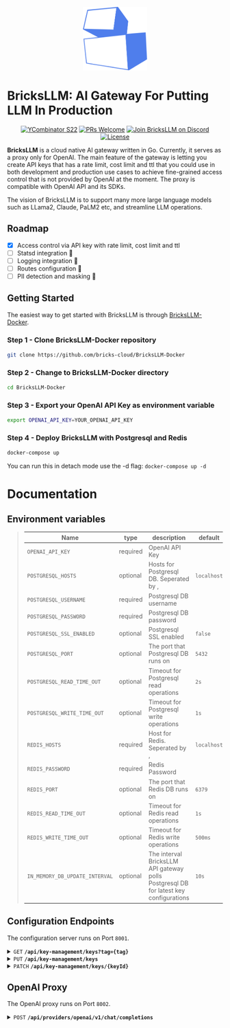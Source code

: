 <p align="center">
<img src="./assets/bricks-logo.png" width="150" />
</p>

# **BricksLLM: AI Gateway For Putting LLM In Production**

<p align="center">
   <a href='https://www.ycombinator.com/'><img alt='YCombinator S22' src='https://img.shields.io/badge/Y%20Combinator-2022-orange'/></a>
   <a href='http://makeapullrequest.com'><img alt='PRs Welcome' src='https://img.shields.io/badge/PRs-welcome-43AF11.svg?style=shields'/></a>
   <a href="https://discord.gg/dFvdt4wqWh"><img src="https://img.shields.io/badge/discord-BricksLLM-blue?logo=discord&labelColor=2EB67D" alt="Join BricksLLM on Discord"></a>
   <a href="https://github.com/bricks-cloud/bricks/blob/main/LICENSE"><img src="https://img.shields.io/badge/license-MIT-red" alt="License"></a>
</p>

**BricksLLM** is a cloud native AI gateway written in Go. Currently, it serves as a proxy only for OpenAI. The main feature of the gateway is letting you create API keys that has a rate limit, cost limit and ttl that you could use in both development and production use cases to achieve fine-grained access control that is not provided by OpenAI at the moment. The proxy is compatible with OpenAI API and its SDKs. 

The vision of BricksLLM is to support many more large language models such as LLama2, Claude, PaLM2 etc, and streamline LLM operations.

## Roadmap
- [x] Access control via API key with rate limit, cost limit and ttl
- [ ] Statsd integration :construction:
- [ ] Logging integration :construction:
- [ ] Routes configuration :construction:
- [ ] PII detection and masking :construction:

## Getting Started
The easiest way to get started with BricksLLM is through [BricksLLM-Docker](https://github.com/bricks-cloud/BricksLLM-Docker).

### Step 1 - Clone BricksLLM-Docker repository
```bash
git clone https://github.com/bricks-cloud/BricksLLM-Docker
```

### Step 2 - Change to BricksLLM-Docker directory
```bash
cd BricksLLM-Docker
```

### Step 3 - Export your OpenAI API Key as environment variable
```bash
export OPENAI_API_KEY=YOUR_OPENAI_API_KEY
```

### Step 4 - Deploy BricksLLM with Postgresql and Redis
```bash
docker-compose up
```
You can run this in detach mode use the -d flag: `docker-compose up -d`

# Documentation
## Environment variables
> | Name | type | description | default |
> |---------------|-----------------------------------|----------|-|
> | `OPENAI_API_KEY`         | required | OpenAI API Key |
> | `POSTGRESQL_HOSTS`       | optional | Hosts for Postgresql DB. Seperated by , | `localhost` |
> | `POSTGRESQL_USERNAME`         | required | Postgresql DB username |
> | `POSTGRESQL_PASSWORD`         | required | Postgresql DB password |
> | `POSTGRESQL_SSL_ENABLED`         | optional | Postgresql SSL enabled| `false`
> | `POSTGRESQL_PORT`         | optional | The port that Postgresql DB runs on| `5432`
> | `POSTGRESQL_READ_TIME_OUT`         | optional | Timeout for Postgresql read operations | `2s`
> | `POSTGRESQL_WRITE_TIME_OUT`         | optional | Timeout for Postgresql write operations | `1s`
> | `REDIS_HOSTS`         | required | Host for Redis. Seperated by , | `localhost`
> | `REDIS_PASSWORD`         | required | Redis Password |
> | `REDIS_PORT`         | optional | The port that Redis DB runs on | `6379`
> | `REDIS_READ_TIME_OUT`         | optional | Timeout for Redis read operations | `1s`
> | `REDIS_WRITE_TIME_OUT`         | optional | Timeout for Redis write operations | `500ms`
> | `IN_MEMORY_DB_UPDATE_INTERVAL`         | optional | The interval BricksLLM API gateway polls Postgresql DB for latest key configurations | `10s`

## Configuration Endpoints
The configuration server runs on Port `8001`.
<details>
  <summary><code>GET</code> <code><b>/api/key-management/keys?tag={tag}</b></code></summary>

##### Description
This endpoint is set up for retrieving key configurations using a query param called tag.

##### Parameters

> | name   |  type      | data type      | description                                          |
> |--------|------------|----------------|------------------------------------------------------|
> | `tag` |  required  | string         | Identifier attached to a key configuration                  |

##### Error Response

> | http code     | content-type                      |
> |---------------|-----------------------------------|
> | `400`, `500`         | `application/json`                |

> | Field     | type | example                      |
> |---------------|-----------------------------------|-|
> | status         | `number` | 400            |
> | title         | `string` | request body reader error             |
> | type         | `string` | /errors/request-body-read             |
> | detail         | `string` | something is wrong            |
> | instance         | `string` | /api/key-management/keys            |

##### Response

> | Response Body |
> |---------------|
> | `[]KeyConfiguration` |

Fields of KeyConfiguration
> | Field | type | example                      | description |
> |---------------|-----------------------------------|-|-|
> | name | `string` | spike's developer key | Name of the API key. |
> | createdAt | `number` | 1257894000 | Key configuration creation time in unix.  |
> | updatedAt | `number` | 1257894000 | Key configuration update time in unix.  |
> | revoked | `boolean` | true | Indicator for whether the key is revoked.  |
> | revokedReason | `string` | The key has expired | Reason for why the key is revoked.  |
> | tags | `[]string` | ["org-tag-12345"]             | Identifiers associated with the key. |
> | keyId | `string` | 550e8400-e29b-41d4-a716-446655440000 | Unique identifier for the key.  |
> | costLimitInUsd | `number` | 5.5 | Total spend limit of the API key.
> | costLimitInUsdOverTime | `string` | 2 | Total spend within period of time. This field is required if costLimitInUsdUnit is specified.   |
> | costLimitInUsdUnit | `enum` | d                       | Time unit for costLimitInUsdOverTime. Possible values are [`h`, `m`, `s`, `d`].      |
> | rateLimitOverTime | `string` | 2 | rate limit over period of time. This field is required if rateLimitUnit is specified.    |
> | rateLimitOverTime | `string` | 2 | rate limit over period of time. This field is required if rateLimitUnit is specified.    |
> | rateLimitUnit | `string` | m                         |  Time unit for rateLimitOverTime. Possible values are [`h`, `m`, `s`, `d`]       |
> | ttl | `string` | 2d | time to live. Available units are [`s`, `m`, `h`] |

</details>


<details>
  <summary><code>PUT</code> <code><b>/api/key-management/keys</b></code></summary>

##### Description
This endpoint is set up for retrieving key configurations using a query param called tag.

##### Request
> | Field | type | type | example                      | description |
> |---------------|-----------------------------------|-|-|-|
> | name | required | `string` | spike's developer key | Name of the API key. |
> | tags | optional | `[]string` | ["org-tag-12345"]             | Identifiers associated with the key. |
> | key | required | `string` | abcdef12345 | API key |
> | costLimitInUsd | optional | `number` | 5.5 | Total spend limit of the API key.
> | costLimitInUsdOverTime | optional | `string` | 2 | Total spend within period of time. This field is required if costLimitInUsdUnit is specified.   |
> | costLimitInUsdUnit | optional | `enum` | d                       | Time unit for costLimitInUsdOverTime. Possible values are [`h`, `d`].      |
> | rateLimitOverTime | optional | `string` | 2 | rate limit over period of time. This field is required if rateLimitUnit is specified.    |
> | rateLimitUnit | optional | `enum` | m                         |  Time unit for rateLimitOverTime. Possible values are [`h`, `m`, `s`, `d`]       |
> | ttl | optional | `string` | 2d | time to live. Available units are [`s`, `m`, `h`] |


##### Error Response

> | http code     | content-type                      |
> |---------------|-----------------------------------|
> | `400`, `500`         | `application/json`                |

> | Field     | type | example                      |
> |---------------|-----------------------------------|-|
> | status         | `number` | 400            |
> | title         | `string` | request body reader error             |
> | type         | `string` | /errors/request-body-read             |
> | detail         | `string` | something is wrong            |
> | instance         | `string` | /api/key-management/keys            |

##### Responses
> | Field | type | example                      | description |
> |---------------|-----------------------------------|-|-|
> | name | `string` | spike's developer key | Name of the API key. |
> | createdAt | `number` | 1257894000 | Key configuration creation time in unix.  |
> | updatedAt | `number` | 1257894000 | Key configuration update time in unix.  |
> | revoked | `boolean` | true | Indicator for whether the key is revoked.  |
> | revokedReason | `string` | The key has expired | Reason for why the key is revoked.  |
> | tags | `[]string` | ["org-tag-12345"]             | Identifiers associated with the key. |
> | keyId | `string` | 550e8400-e29b-41d4-a716-446655440000 | Unique identifier for the key.  |
> | costLimitInUsd | `number` | 5.5 | Total spend limit of the API key.
> | costLimitInUsdOverTime | `string` | 2 | Total spend within period of time. This field is required if costLimitInUsdUnit is specified.   |
> | costLimitInUsdUnit | `enum` | d                       | Time unit for costLimitInUsdOverTime. Possible values are [`h`, `d`].      |
> | rateLimitOverTime | `string` | 2 | rate limit over period of time. This field is required if rateLimitUnit is specified.    |
> | rateLimitOverTime | `string` | 2 | rate limit over period of time. This field is required if rateLimitUnit is specified.    |
> | rateLimitUnit | `string` | m                         |  Time unit for rateLimitOverTime. Possible values are [`h`, `m`, `s`, `d`]       |
> | ttl | `string` | 2d | time to live. Available units are [`s`, `m`, `h`] |

</details>

<details>
  <summary><code>PATCH</code> <code><b>/api/key-management/keys/{keyId}</b></code></summary>

##### Description
This endpoint is set up for updating key configurations using key id.

##### Parameters
> | name   |  type      | data type      | description                                          |
> |--------|------------|----------------|------------------------------------------------------|
> | `keyId` |  required  | string         | Unique key configuration identifier.                  |

##### Request
> | Field | type | type | example                      | description |
> |---------------|-----------------------------------|-|-|-|
> | name | optional | `string` | spike's developer key | Name of the API key. |
> | tags | optional | `[]string` | ["org-tag-12345"]             | Identifiers associated with the key. |
> | revoked | optional |  `boolean` | true | Indicator for whether the key is revoked.  |
> | revokedReason| optional | `string` | The key has expired | Reason for why the key is revoked.  |
> | costLimitInUsdOverTime | optional | `string` | 2 | Total spend within period of time. This field is required if costLimitInUsdUnit is specified.   |
> | costLimitInUsdUnit | optional | `enum` | d                       | Time unit for costLimitInUsdOverTime. Possible values are [`h`, `d`].      |
> | rateLimitOverTime | optional | `string` | 2 | rate limit over period of time. This field is required if rateLimitUnit is specified.    |
> | rateLimitUnit | optional | `enum` | m                         |  Time unit for rateLimitOverTime. Possible values are [`h`, `m`, `s`, `d`]       |

##### Error Response

> | http code     | content-type                      |
> |---------------|-----------------------------------|
> | `400`, `500`         | `application/json`                |

> | Field     | type | example                      |
> |---------------|-----------------------------------|-|
> | status         | `number` | 400            |
> | title         | `string` | request body reader error             |
> | type         | `string` | /errors/request-body-read             |
> | detail         | `string` | something is wrong            |
> | instance         | `string` | /api/key-management/keys            |

##### Response
> | Field | type | example                      | description |
> |---------------|-----------------------------------|-|-|
> | name | `string` | spike's developer key | Name of the API key. |
> | createdAt | `number` | 1257894000 | Key configuration creation time in unix.  |
> | updatedAt | `number` | 1257894000 | Key configuration update time in unix.  |
> | revoked | `boolean` | true | Indicator for whether the key is revoked.  |
> | revokedReason | `string` | The key has expired | Reason for why the key is revoked.  |
> | tags | `[]string` | ["org-tag-12345"]             | Identifiers associated with the key. |
> | keyId | `string` | 550e8400-e29b-41d4-a716-446655440000 | Unique identifier for the key.  |
> | costLimitInUsd | `number` | 5.5 | Total spend limit of the API key.
> | costLimitInUsdOverTime | `string` | 2 | Total spend within period of time. This field is required if costLimitInUsdUnit is specified.   |
> | costLimitInUsdUnit | `enum` | d                       | Time unit for costLimitInUsdOverTime. Possible values are [`h`, `d`].      |
> | rateLimitOverTime | `string` | 2 | rate limit over period of time. This field is required if rateLimitUnit is specified.    |
> | rateLimitOverTime | `string` | 2 | rate limit over period of time. This field is required if rateLimitUnit is specified.    |
> | rateLimitUnit | `string` | m                         |  Time unit for rateLimitOverTime. Possible values are [`h`, `m`, `s`, `d`]       |
> | ttl | `string` | 2d | time to live. Available units are [`s`, `m`, `h`] |

</details>

## OpenAI Proxy
The OpenAI proxy runs on Port `8002`.

<details>
  <summary><code>POST</code> <code><b>/api/providers/openai/v1/chat/completions</b></code></summary>

##### Description
This endpoint is set up for proxying OpenAI API requests. Documentation for this endpoint can be found [here](https://platform.openai.com/docs/api-reference/chat).

</details>